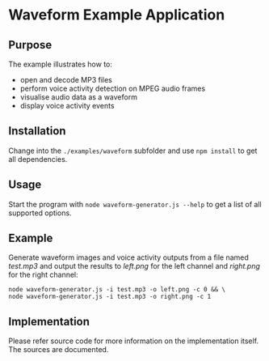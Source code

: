 # Waveform Example Application

## Purpose

The example illustrates how to:
* open and decode MP3 files
* perform voice activity detection on MPEG audio frames
* visualise audio data as a waveform
* display voice activity events

## Installation

Change into the `./examples/waveform` subfolder and use `npm install` to get all dependencies.

## Usage

Start the program with `node waveform-generator.js --help` to get a list of all supported options.

## Example

Generate waveform images and voice activity outputs from a file named _test.mp3_ and output
the results to _left.png_ for the left channel and _right.png_ for the right channel:

```
node waveform-generator.js -i test.mp3 -o left.png -c 0 && \
node waveform-generator.js -i test.mp3 -o right.png -c 1
```
## Implementation

Please refer source code for more information on the implementation itself.
The sources are documented.
